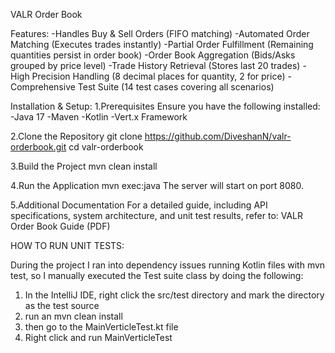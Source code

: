 VALR Order Book 

Features:
-Handles Buy & Sell Orders (FIFO matching)
-Automated Order Matching (Executes trades instantly)
-Partial Order Fulfillment (Remaining quantities persist in order book)
-Order Book Aggregation (Bids/Asks grouped by price level)
-Trade History Retrieval (Stores last 20 trades)
-High Precision Handling (8 decimal places for quantity, 2 for price)
-Comprehensive Test Suite (14 test cases covering all scenarios)

Installation & Setup:
1.Prerequisites
Ensure you have the following installed:
-Java 17
-Maven
-Kotlin
-Vert.x Framework

2.Clone the Repository
git clone https://github.com/DiveshanN/valr-orderbook.git
cd valr-orderbook

3.Build the Project
mvn clean install

4️.Run the Application
mvn exec:java
The server will start on port 8080.

5.Additional Documentation
For a detailed guide, including API specifications, system architecture, and unit test results, refer to:
VALR Order Book Guide (PDF)

HOW TO RUN UNIT TESTS:

During the project I ran into dependency issues running Kotlin files with mvn test, so I manually executed the Test suite class by doing the following:

1. In the IntelliJ IDE, right click the src/test directory and mark the directory as the test source
2. run an mvn clean install
3. then go to the MainVerticleTest.kt file
4. Right click and run MainVerticleTest

